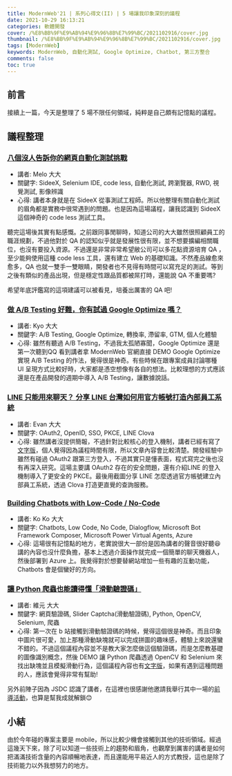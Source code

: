 ```yaml
---
title: ModernWeb'21 | 系列心得文(II) | 5 場讓我印象深刻的議程
date: 2021-10-29 16:13:21
categories: 軟體開發
cover: /%E8%BB%9F%E9%AB%94%E9%96%8B%E7%99%BC/2021102916/cover.jpg
thumbnail: /%E8%BB%9F%E9%AB%94%E9%96%8B%E7%99%BC/2021102916/cover.jpg
tags: [ModernWeb]
keywords: ModernWeb, 自動化測試, Google Optimize, Chatbot, 第三方整合
comments: false
toc: true
---
```

## 前言

接續上一篇，今天是整理了 5 場不限任何領域，純粹是自己頗有記憶點的議程。

<!-- more -->
## 議程整理

### [八個沒人告訴你的網頁自動化測試挑戰](https://modernweb.ithome.com.tw/session-inner#453)
- 講者: Melo 大大
- 關鍵字: SideeX, Selenium IDE, code less, ⾃動化測試, 跨瀏覽器, RWD, 視覺測試, 影像辨識
- 心得: 講者本身就是在 SideeX 從事測試工程師。所以他整理有關自動化測試的眉角都是實務中很常遇到的問題。也是因為這場議程，讓我認識到 SideeX 這個神奇的 code less 測試工具。

聽完這場後其實有點感慨。之前跟同事閒聊時，知道公司的大大雖然很照顧員工的職涯規劃，不過他對於 QA 的認知似乎就是發展性很有限，並不想要擴編相關職位，也沒有要投入資源。不過還是非常非常希望敝公司可以多花點資源培育 QA ，至少能夠使用這種 code less 工具，還有建立 Web 的基礎知識。不然產品線愈來愈多，QA 也就一雙手一雙眼睛，開發者也不見得有時間可以寫充足的測試。等到之後有類似的產品出現，但是穩定性跟品質都被屌打時，還能說 QA 不重要嗎?

希望年底評鑑寫的這項建議可以被看見，培養出厲害的 QA 吧!

### [做 A/B Testing 好難，你有試過 Google Optimize 嗎？](https://modernweb.ithome.com.tw/session-inner#454)
- 講者: Kyo 大大
- 關鍵字: A/B Testing, Google Optimize, 轉換率, 滯留率, GTM, 個人化體驗
- 心得: 雖然有聽過 A/B Testing，不過我太孤陋寡聞，Google Optimize 還是第一次聽到QQ 看到講者拿 ModernWeb 官網直接 DEMO Google Optimize 實現 A/B Testing 的作法，覺得很是神奇。有些時候在跟專案成員討論哪種 UI 呈現方式比較好時，大家都是憑空想像有各自的想法。比較理想的方式應該還是在產品開發的週期中導入 A/B Testing，讓數據說話。

### [LINE 只能用來聊天？ 分享 LINE 台灣如何用官方帳號打造內部員工系統](https://modernweb.ithome.com.tw/session-inner#470)
- 講者: Evan 大大
- 關鍵字: OAuth2, OpenID, SSO, PKCE, LINE Clova
- 心得: 雖然講者沒提供簡報，不過針對比較核心的登入機制，講者已經有寫了[文字版](https://engineering.linecorp.com/zh-hant/blog/pkce-line-login/)，個人覺得因為議程時間有限，所以文章內容會比較清楚。開發經驗中雖然有碰過 OAuth2 跟第三方登入，不過其實只是懂表面，程式寫完之後也沒有再深入研究。這場主要講 OAuth2 存在的安全問題，還有介紹LINE 的登入機制導入了更安全的 PKCE。最後用截圖分享 LINE 怎麼透過官方帳號建立內部員工系統，透過 Clova 打造更直覺的查詢服務。

### [Building Chatbots with Low-Code / No-Code](https://modernweb.ithome.com.tw/session-inner#471)
- 講者: Ko Ko 大大
- 關鍵字: Chatbots, Low Code, No Code, Dialogflow, Microsoft Bot Framework Composer, Microsoft Power Virtual Agents, Azure
- 心得: 這場很有記憶點的地方，老實說很大一部份是因為講者的聲音很好聽😆 講的內容也沒什麼負擔，基本上透過介面操作就完成一個簡單的聊天機器人，然後部署到 Azure 上。我覺得對於想要替網站增加一些有趣的互動功能，Chatbots 會是個蠻好的方向。

### [讓 Python 爬蟲也能讀得懂「滑動驗證碼」](https://modernweb.ithome.com.tw/session-inner#476)
- 講者: 維元 大大
- 關鍵字: 網頁驗證碼, Slider Captcha(滑動驗證碼), Python, OpenCV, Selenium, 爬蟲
- 心得: 第一次在 b 站接觸到滑動驗證碼的時候，覺得這個很是神奇。而且印象中圖片很可愛，加上那種滑動缺塊就可以完成拼圖的趣味感，體驗上來說還蠻不錯的。不過這個議程內容並不是教大家怎麼做這個驗證碼，而是怎麼教基礎的圖像識別概念，然後 DEMO 讓 Python 爬蟲透過 OpenCV 和 Selenium 來找出缺塊並且模擬滑動行為，這個議程內容也有[文字版](https://blog.v123582.tw/2021/06/05/%E8%AE%93-Python-%E7%88%AC%E8%9F%B2%E4%B9%9F%E8%83%BD%E8%AE%80%E5%BE%97%E6%87%82%E3%80%8C%E6%BB%91%E5%8B%95%E9%A9%97%E8%AD%89%E7%A2%BC%E3%80%8D/)，如果有遇到這種問題的人，應該會覺得非常有幫助!

另外前陣子因為 JSDC 認識了講者，在這裡也很感謝他邀請我舉行其中一場的[前導活動](https://www.youtube.com/watch?v=ACJk8zHuV1U&ab_channel=JSDC.tw)，也算是幫我成就解鎖😊

## 小結

由於今年碰的專案主要是 mobile，所以比較少機會接觸到其他的技術領域。經過這幾天下來，除了可以知道一些技術上的趨勢和眉角，也觀摩到厲害的講者是如何把滿滿技術含量的內容順暢地表達，而且還能用平易近人的方式教授，這也是除了技術能力以外我想努力的地方。
